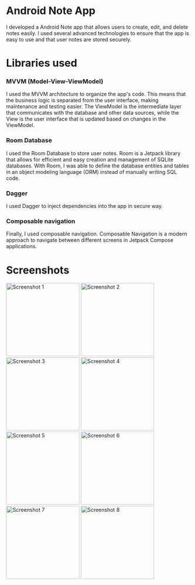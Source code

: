 # Android Note App
I developed a Android Note app that allows users to create, edit, and delete notes easily. I used several advanced technologies to ensure that the app is easy to use and that user notes are stored securely.

# Libraries used

### MVVM (Model-View-ViewModel)
I used the MVVM architecture to organize the app's code. This means that the business logic is separated from the user interface, making maintenance and testing easier. The ViewModel is the intermediate layer that 
communicates with the database and other data sources, while the View is the user interface that is updated based on changes in the ViewModel.

### Room Database
I used the Room Database to store user notes. Room is a Jetpack library that allows for efficient and easy creation and management of SQLite databases. With Room, I was able to define the database entities and tables in an object modeling language (ORM) instead of manually writing SQL code.

### Dagger
I used Dagger to inject dependencies into the app in secure way.

### Composable navigation
Finally, I used composable navigation. Composable Navigation is a modern approach to navigate between different screens in Jetpack Compose applications.

# Screenshots
<img src="https://github.com/user-attachments/assets/19aac733-8436-453d-9d49-347265da1a7e" alt="Screenshot 1" width="200" />
<img src="https://github.com/user-attachments/assets/94370623-ffcd-4dfe-8f53-c76409d5b9a3" alt="Screenshot 2" width="200" />
<img src="https://github.com/user-attachments/assets/a6bb52e0-4853-4316-8f66-5283ab2db2a0" alt="Screenshot 3" width="200" />
<img src="https://github.com/user-attachments/assets/ddc0c436-237e-4695-84f8-d51b96e39e1a" alt="Screenshot 4" width="200" />
<img src="https://github.com/user-attachments/assets/e6c915b7-9862-4ac0-aa64-a421f9102cf9" alt="Screenshot 5" width="200" />
<img src="https://github.com/user-attachments/assets/63b30222-4d3d-45be-910c-a634021eb11c" alt="Screenshot 6" width="200" />
<img src="https://github.com/user-attachments/assets/103b3438-75c9-43d5-8015-50f49ebc9601" alt="Screenshot 7" width="200" />
<img src="https://github.com/user-attachments/assets/f90d8e9c-7086-4f25-9477-cc16eb923503" alt="Screenshot 8" width="200" />
